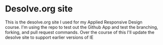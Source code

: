 Desolve.org site
=======
This is the desolve.org site I used for my Applied Responsive Design course. I'm using the repo to test out the Github App and test the branching, forking, and pull request commands.
Over the course of this I'll update the desolve site to support earlier versions of IE
